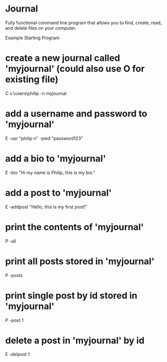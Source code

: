 # Journal

Fully functional command line program that allows you to find, create, read, and delete files on your computer.

Example Starting Program

# create a new journal called 'myjournal' (could also use O for existing file)
C c:\users\philip -n myjournal

# add a username and password to 'myjournal'
E -usr "philip n" -pwd "password123"

# add a bio to 'myjournal'
E -bio "Hi my name is Philip, this is my bio."

# add a post to 'myjournal'
E -addpost "Hello, this is my first post!"

# print the contents of 'myjournal'
P -all

# print all posts stored in 'myjournal'
P -posts

# print single post by id stored in 'myjournal'
P -post 1

# delete a post in 'myjournal' by id
E -delpost 1
